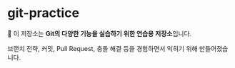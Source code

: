 # git-practice

💬 이 저장소는 **Git의 다양한 기능을 실습하기 위한 연습용 저장소**입니다.
  
  브랜치 전략, 커밋, Pull Request, 충돌 해결 등을 경험하면서 익히기 위해 만들어졌습니다. 

  
